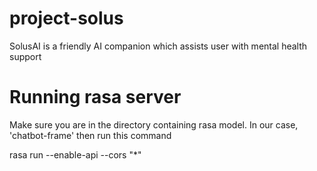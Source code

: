 # project-solus
SolusAI is a friendly AI companion which assists user with mental health support 

# Running rasa server
Make sure you are in the directory containing rasa model.
In our case, 'chatbot-frame' then run this command

rasa run --enable-api --cors "*"

#
